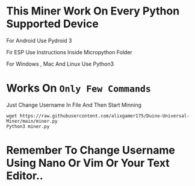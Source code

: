 # This Miner Work On Every Python Supported Device  
  
For Android Use Pydroid 3  
  
Fir ESP Use Instructions Inside Micropython Folder  
  
For Windows , Mac And Linux Use Python3  
  
# Works On `Only Few Commands`  
  
Just Change Username In File And Then Start Minning  
  
```
wget https://raw.githubusercontent.com/alixgamer175/Duino-Universal-Miner/main/miner.py  
Python3 miner.py
```
# Remember To Change Username Using Nano Or Vim Or Your Text Editor..
